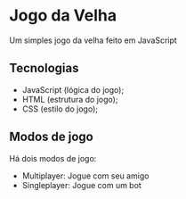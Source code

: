 # Jogo da Velha

Um simples jogo da velha feito em JavaScript


## Tecnologias
- JavaScript (lógica do jogo);
- HTML (estrutura do jogo);
- CSS (estilo do jogo);


## Modos de jogo
Há dois modos de jogo:
- Multiplayer: Jogue com seu amigo
- Singleplayer: Jogue com um bot
